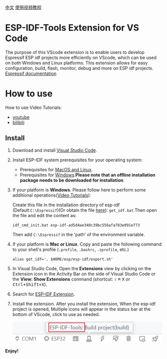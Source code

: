 [中文](https://github.com/unkxTeam/vscode-esp-idf-tools-extension/blob/master/README_zh.md)
[使用视频教程](https://www.bilibili.com/video/BV1YUL1z3Ee2)

# ESP-IDF-Tools Extension for VS Code

The purpose of this VScode extension is to enable users to develop Espressif ESP idf projects more efficiently on VScode, which can be used on both Windows and Linux platforms. This extension allows for easy configuration, build, flash, monitor, debug and more on ESP idf projects. [Espressif documentation](https://docs.espressif.com/projects/vscode-esp-idf-extension/en/latest/index.html)

# How to use

How to use Video Tutorials: 
- [youtube](https://youtube.com/playlist?list=PLLlul6hf_nLnqmhkqW7F4g8KuBVbn2fv7&si=ErHBLomNsJbYmH17)
- [bilibili](https://www.bilibili.com/video/BV1YUL1z3Ee2)

## Install

1. Download and install [Visual Studio Code](https://code.visualstudio.com).

2. Install ESP-IDF system prerequisites for your operating system:

    - Prerequisites for [MacOS and Linux](https://docs.espressif.com/projects/esp-idf/en/latest/esp32/get-started/linux-macos-setup.html).
    - Prerequisites for [Windows](https://dl.espressif.com/dl/esp-idf/).**Please note that an offline installation package needs to be downloaded for installation**.

3. If your platform is **Windows**. Please follow here to perform some additional operations([Video Tutorials](https://www.youtube.com/@%E6%9C%AA%E7%9F%A5%E5%8F%98%E9%87%8Funkx)):

    Create this file in the installation directory of esp-idf (Default:`C:\Espressif`)(Or obtain the file [here](https://github.com/unkxTeam/vscode-esp-idf-tools-extension/assets)): `get_idf.bat`.Then open the file and edit the content as:
    ```shell
    idf_cmd_init.bat esp-idf-ad5d4ae340c39bc556afa783e091e773
    ```
    Then add `C:\Espressif` in the 'path' of the environment variable.

4. If your platform is **Mac or Linux**. Copy and paste the following command to your shell's profile (`.profile`, `.bashrc`, `.zprofile`, etc.)

    ```shell
    alias get_idf='. $HOME/esp/esp-idf/export.sh'
    ```

5. In Visual Studio Code, Open the **Extensions** view by clicking on the Extension icon in the Activity Bar on the side of Visual Studio Code or the **View: Show Extensions** command (shortcut: <kbd>⇧</kbd> <kbd>⌘</kbd> <kbd>X</kbd> or <kbd>Ctrl+Shift+X</kbd>).

6. Search for [ESP-IDF Extension](https://marketplace.visualstudio.com/items?itemName=unkx.esp-idf-tools-extension).

7. Install the extension. After you install the extension, When the esp-idf project is opened, Multiple icons will appear in the status bar at the bottom of VScode, click to use as needed.

    ![](./assets/001_imgReadme.png)

**Enjoy!**
